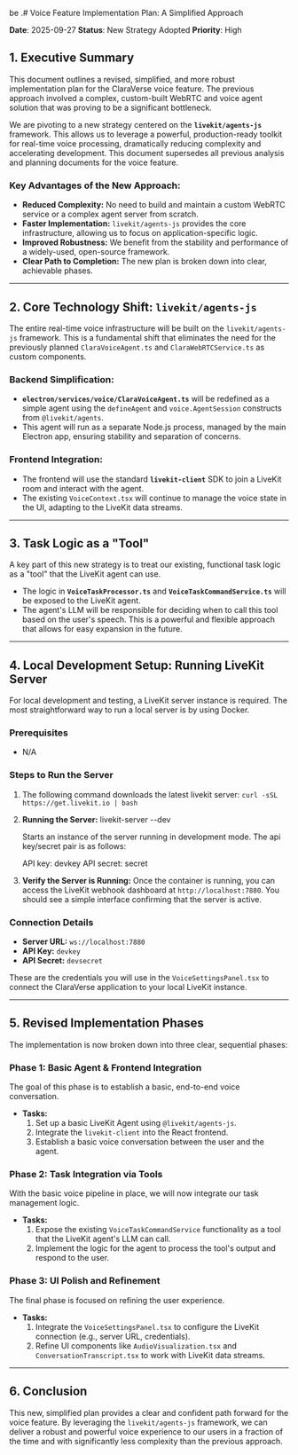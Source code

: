 be .# Voice Feature Implementation Plan: A Simplified Approach

**Date**: 2025-09-27
**Status**: New Strategy Adopted
**Priority**: High

## 1. Executive Summary

This document outlines a revised, simplified, and more robust implementation plan for the ClaraVerse voice feature. The previous approach involved a complex, custom-built WebRTC and voice agent solution that was proving to be a significant bottleneck.

We are pivoting to a new strategy centered on the **`livekit/agents-js`** framework. This allows us to leverage a powerful, production-ready toolkit for real-time voice processing, dramatically reducing complexity and accelerating development. This document supersedes all previous analysis and planning documents for the voice feature.

### Key Advantages of the New Approach:

-   **Reduced Complexity:** No need to build and maintain a custom WebRTC service or a complex agent server from scratch.
-   **Faster Implementation:** `livekit/agents-js` provides the core infrastructure, allowing us to focus on application-specific logic.
-   **Improved Robustness:** We benefit from the stability and performance of a widely-used, open-source framework.
-   **Clear Path to Completion:** The new plan is broken down into clear, achievable phases.

---

## 2. Core Technology Shift: `livekit/agents-js`

The entire real-time voice infrastructure will be built on the `livekit/agents-js` framework. This is a fundamental shift that eliminates the need for the previously planned `ClaraVoiceAgent.ts` and `ClaraWebRTCService.ts` as custom components.

### Backend Simplification:

-   **`electron/services/voice/ClaraVoiceAgent.ts`** will be redefined as a simple agent using the `defineAgent` and `voice.AgentSession` constructs from `@livekit/agents`.
-   This agent will run as a separate Node.js process, managed by the main Electron app, ensuring stability and separation of concerns.

### Frontend Integration:

-   The frontend will use the standard **`livekit-client`** SDK to join a LiveKit room and interact with the agent.
-   The existing `VoiceContext.tsx` will continue to manage the voice state in the UI, adapting to the LiveKit data streams.

---

## 3. Task Logic as a "Tool"

A key part of this new strategy is to treat our existing, functional task logic as a "tool" that the LiveKit agent can use.

-   The logic in **`VoiceTaskProcessor.ts`** and **`VoiceTaskCommandService.ts`** will be exposed to the LiveKit agent.
-   The agent's LLM will be responsible for deciding when to call this tool based on the user's speech. This is a powerful and flexible approach that allows for easy expansion in the future.

---

## 4. Local Development Setup: Running LiveKit Server

For local development and testing, a LiveKit server instance is required. The most straightforward way to run a local server is by using Docker.

### Prerequisites

-  N/A

### Steps to Run the Server

1.  The following command downloads the latest livekit server:
        ``curl -sSL https://get.livekit.io | bash``

2.  **Running the Server:**
    livekit-server --dev

    Starts an instance of the server running in development mode. The api key/secret pair is as follows:

    API key: devkey
    API secret: secret

3.  **Verify the Server is Running:**
    Once the container is running, you can access the LiveKit webhook dashboard at `http://localhost:7880`. You should see a simple interface confirming that the server is active.

### Connection Details

-   **Server URL:** `ws://localhost:7880`
-   **API Key:** `devkey`
-   **API Secret:** `devsecret`

These are the credentials you will use in the `VoiceSettingsPanel.tsx` to connect the ClaraVerse application to your local LiveKit instance.

---

## 5. Revised Implementation Phases

The implementation is now broken down into three clear, sequential phases:

### Phase 1: Basic Agent & Frontend Integration

The goal of this phase is to establish a basic, end-to-end voice conversation.

-   **Tasks:**
    1.  Set up a basic LiveKit Agent using `@livekit/agents-js`.
    2.  Integrate the `livekit-client` into the React frontend.
    3.  Establish a basic voice conversation between the user and the agent.

### Phase 2: Task Integration via Tools

With the basic voice pipeline in place, we will now integrate our task management logic.

-   **Tasks:**
    1.  Expose the existing `VoiceTaskCommandService` functionality as a tool that the LiveKit agent's LLM can call.
    2.  Implement the logic for the agent to process the tool's output and respond to the user.

### Phase 3: UI Polish and Refinement

The final phase is focused on refining the user experience.

-   **Tasks:**
    1.  Integrate the `VoiceSettingsPanel.tsx` to configure the LiveKit connection (e.g., server URL, credentials).
    2.  Refine UI components like `AudioVisualization.tsx` and `ConversationTranscript.tsx` to work with LiveKit data streams.

---

## 6. Conclusion

This new, simplified plan provides a clear and confident path forward for the voice feature. By leveraging the `livekit/agents-js` framework, we can deliver a robust and powerful voice experience to our users in a fraction of the time and with significantly less complexity than the previous approach.